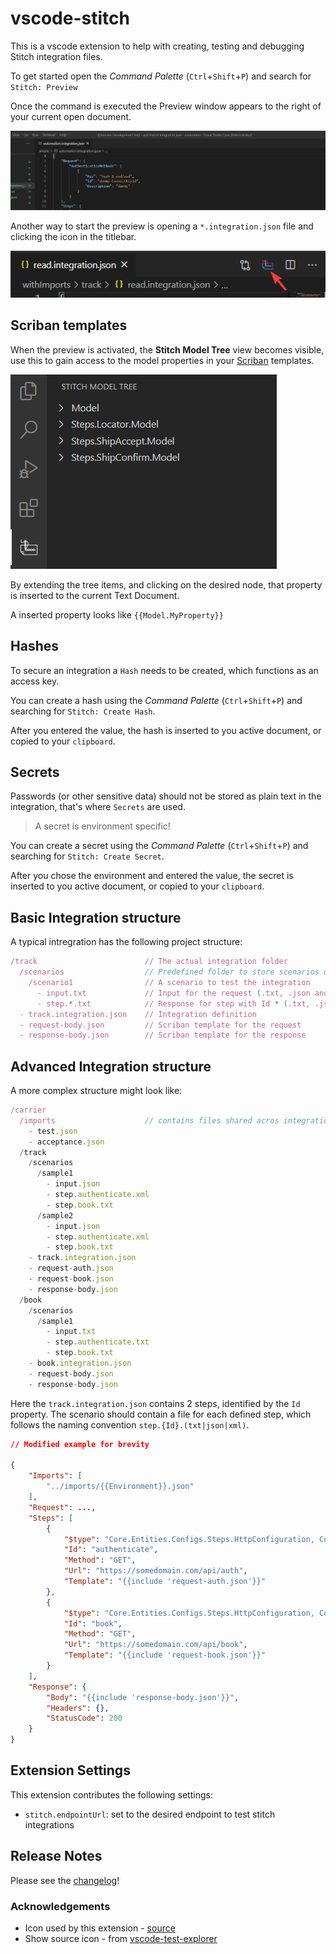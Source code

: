 # vscode-stitch

This is a vscode extension to help with creating, testing and debugging Stitch integration files.

To get started open the *Command Palette* (`Ctrl`+`Shift`+`P`) and search for `Stitch: Preview`

Once the command is executed the Preview window appears to the right of your current open document.

![Command Start](assets/screenshots/command-start-preview.gif)

Another way to start the preview is opening a `*.integration.json` file and clicking the icon in the titlebar.

![Title bar icon](assets/screenshots/title-bar-icon.png)

## Scriban templates

When the preview is activated, the **Stitch Model Tree** view becomes visible, use this to gain access to the model properties in your [Scriban](https://github.com/scriban/scriban) templates.

![Model tree](assets/screenshots/model-tree-view.png)

By extending the tree items, and clicking on the desired node, that property is inserted to the current Text Document.

A inserted property looks like `{{Model.MyProperty}}`

## Hashes

To secure an integration a `Hash` needs to be created, which functions as an access key.

You can create a hash using the *Command Palette* (`Ctrl`+`Shift`+`P`) and searching for `Stitch: Create Hash`.

After you entered the value, the hash is inserted to you active document, or copied to your `clipboard`.

## Secrets

Passwords (or other sensitive data) should not be stored as plain text in the integration, that's where `Secrets` are used.

> A secret is environment specific!

You can create a secret using the *Command Palette* (`Ctrl`+`Shift`+`P`) and searching for `Stitch: Create Secret`.

After you chose the environment and entered the value, the secret is inserted to you active document, or copied to your `clipboard`.

## Basic Integration structure

A typical intregration has the following project structure:

```js
/track                        // The actual integration folder
  /scenarios                  // Predefined folder to store scenarios under
    /scenario1                // A scenario to test the integration
      - input.txt             // Input for the request (.txt, .json and .xml are supported)
      - step.*.txt            // Response for step with Id * (.txt, .json and .xml are supported)
  - track.integration.json    // Integration definition
  - request-body.json         // Scriban template for the request
  - response-body.json        // Scriban template for the response
```

## Advanced Integration structure

A more complex structure might look like:

```js
/carrier
  /imports                    // contains files shared acros integrations
    - test.json
    - acceptance.json
  /track
    /scenarios
      /sample1
        - input.json               
        - step.authenticate.xml 
        - step.book.txt
      /sample2
        - input.json
        - step.authenticate.xml
        - step.book.txt
    - track.integration.json
    - request-auth.json
    - request-book.json
    - response-body.json
  /book
    /scenarios
      /sample1
        - input.txt
        - step.authenticate.txt
        - step.book.txt
    - book.integration.json
    - request-body.json
    - response-body.json
```

Here the `track.integration.json` contains 2 steps, identified by the `Id` property. The scenario should contain a file for each defined step, which follows the naming convention `step.{Id}.(txt|json|xml)`.

```json
// Modified example for brevity

{
    "Imports": [
        "../imports/{{Environment}}.json"
    ],
    "Request": ...,
    "Steps": [
        {
            "$type": "Core.Entities.Configs.Steps.HttpConfiguration, Core",
            "Id": "authenticate",
            "Method": "GET",
            "Url": "https://somedomain.com/api/auth",
            "Template": "{{include 'request-auth.json'}}"
        },
        {
            "$type": "Core.Entities.Configs.Steps.HttpConfiguration, Core",
            "Id": "book",
            "Method": "GET",
            "Url": "https://somedomain.com/api/book",
            "Template": "{{include 'request-book.json'}}"
        }
    ],
    "Response": {
        "Body": "{{include 'response-body.json'}}",
        "Headers": {},
        "StatusCode": 200
    }
}
```

## Extension Settings

This extension contributes the following settings:

* `stitch.endpointUrl`: set to the desired endpoint to test stitch integrations


## Release Notes

Please see the [changelog](CHANGELOG.md)!


### Acknowledgements

* Icon used by this extension - [source](https://www.flaticon.com/free-icon/stitching_3460012?term=stitch&page=2&position=70&page=2&position=70&related_id=3460012&origin=search)
* Show source icon - from [vscode-test-explorer](https://github.com/hbenl/vscode-test-explorer)

